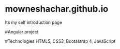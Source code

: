 # mowneshachar.github.io
Its my self introduction page

#Angular project

#Technologies
HTML5, CSS3, Bootastrap 4, JavaScript
